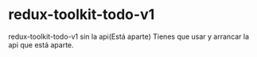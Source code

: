 # redux-toolkit-todo-v1
redux-toolkit-todo-v1 sin la api(Está aparte)
 Tienes que usar y arrancar la api que está aparte.
 
 
